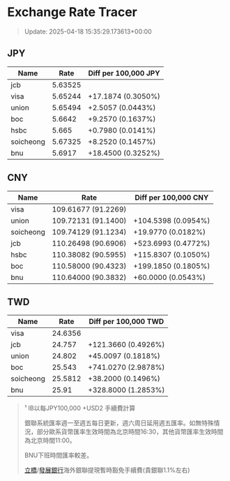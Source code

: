 # Exchange Rate Tracer

> Update: 2025-04-18 15:35:29.173613+00:00

## JPY

| Name      |    Rate | Diff per 100,000 JPY   |
|-----------|---------|------------------------|
| jcb       | 5.63525 |                        |
| visa      | 5.65244 | +17.1874 (0.3050%)     |
| union     | 5.65494 | +2.5057 (0.0443%)      |
| boc       | 5.6642  | +9.2570 (0.1637%)      |
| hsbc      | 5.665   | +0.7980 (0.0141%)      |
| soicheong | 5.67325 | +8.2520 (0.1457%)      |
| bnu       | 5.6917  | +18.4500 (0.3252%)     |

## CNY

| Name      | Rate                | Diff per 100,000 CNY   |
|-----------|---------------------|------------------------|
| visa      | 109.61677	(91.2269) |                        |
| union     | 109.72131	(91.1400) | +104.5398 (0.0954%)    |
| soicheong | 109.74129	(91.1234) | +19.9770 (0.0182%)     |
| jcb       | 110.26498	(90.6906) | +523.6993 (0.4772%)    |
| hsbc      | 110.38082	(90.5955) | +115.8307 (0.1050%)    |
| boc       | 110.58000	(90.4323) | +199.1850 (0.1805%)    |
| bnu       | 110.64000	(90.3832) | +60.0000 (0.0543%)     |

## TWD

| Name      |    Rate | Diff per 100,000 TWD   |
|-----------|---------|------------------------|
| visa      | 24.6356 |                        |
| jcb       | 24.757  | +121.3660 (0.4926%)    |
| union     | 24.802  | +45.0097 (0.1818%)     |
| boc       | 25.543  | +741.0270 (2.9878%)    |
| soicheong | 25.5812 | +38.2000 (0.1496%)     |
| bnu       | 25.91   | +328.8000 (1.2853%)    |


> ¹ IB以每JPY100,000 +USD2 手續費計算
>
> 銀聯系統匯率週一至週五每日更新，週六周日延用週五匯率。如無特殊情況，部分歐系貨幣匯率生效時間為北京時間16:30，其他貨幣匯率生效時間為北京時間11:00。
>
> BNU下班時間匯率較差。
>
> [立橋](https://www.wlbank.com.mo/uploads/ueditor/file/20181211/1544536513900230.pdf)/[發展銀行](https://www.mdb.com.mo/Service_Charges_20230728.pdf)海外銀聯提現暫時豁免手續費(貴銀聯1.1%左右)

